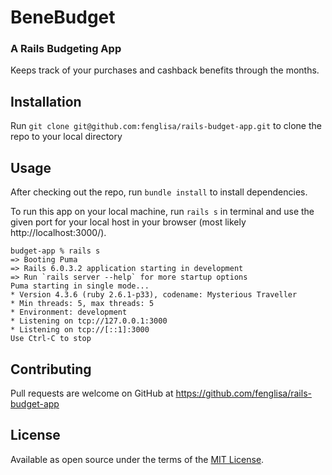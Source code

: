 # BeneBudget
### A Rails Budgeting App
Keeps track of your purchases and cashback benefits through the months.  

## Installation

Run `git clone git@github.com:fenglisa/rails-budget-app.git` to clone the repo to your local directory

## Usage

After checking out the repo, run `bundle install` to install dependencies.

To run this app on your local machine, run `rails s` in terminal and use the given port for your local host in your browser (most likely http://localhost:3000/).
```
budget-app % rails s
=> Booting Puma
=> Rails 6.0.3.2 application starting in development
=> Run `rails server --help` for more startup options
Puma starting in single mode...
* Version 4.3.6 (ruby 2.6.1-p33), codename: Mysterious Traveller
* Min threads: 5, max threads: 5
* Environment: development
* Listening on tcp://127.0.0.1:3000
* Listening on tcp://[::1]:3000
Use Ctrl-C to stop
```

## Contributing

Pull requests are welcome on GitHub at https://github.com/fenglisa/rails-budget-app

## License

Available as open source under the terms of the [MIT License](http://opensource.org/licenses/MIT).
